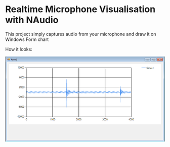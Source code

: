 # Realtime Microphone Visualisation with NAudio

This project simply captures audio from your microphone and draw it on Windows Form chart

How it looks:

![scren](screenshot.png)
